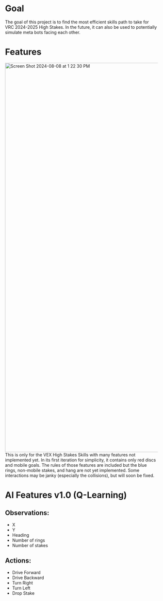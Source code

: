 # Goal
The goal of this project is to find the most efficient skills path to take for VRC 2024-2025 High Stakes. In the future, it can also be used to potentially simulate meta bots facing each other. 

# Features
<img width="1280" alt="Screen Shot 2024-08-08 at 1 22 30 PM" src="https://github.com/user-attachments/assets/c4215e63-4bf6-4ecd-b570-4bbd52516853">
This is only for the VEX High Stakes Skills with many features not implemented yet. In its first iteration for simplicity, it contains only red discs and mobile goals. The rules of those features are included but the blue rings, non-mobile stakes, and hang are not yet implemented. Some interactions may be janky (especially the collisions), but will soon be fixed.  

# AI Features v1.0 (Q-Learning)
## Observations:
- X
- Y
- Heading
- Number of rings
- Number of stakes

## Actions:
- Drive Forward
- Drive Backward
- Turn Right
- Turn Left
- Drop Stake

